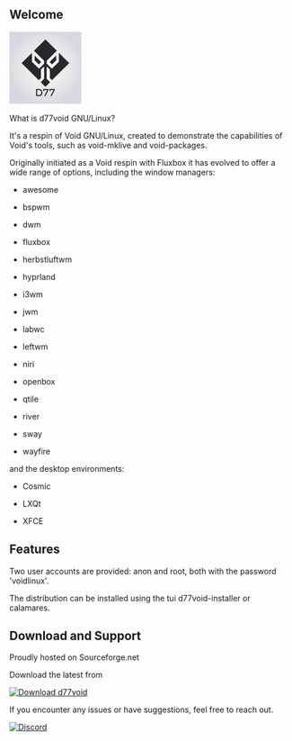 Welcome
------

![](./d77original.png)

What is d77void GNU/Linux?

It's a respin of Void GNU/Linux, created to demonstrate the capabilities of Void's tools, such as void-mklive and void-packages.

Originally initiated as a Void respin with Fluxbox it has evolved to offer a wide range of options, including the window managers:

- awesome

- bspwm

- dwm

- fluxbox

- herbstluftwm

- hyprland

- i3wm

- jwm

- labwc

- leftwm

- niri

- openbox

- qtile

- river

- sway 

- wayfire

and the desktop environments:

- Cosmic

- LXQt

- XFCE

## Features

Two user accounts are provided: anon and root, both with the password 'voidlinux'.

The distribution can be installed using the tui d77void-installer or calamares.


## Download and Support

Proudly hosted on Sourceforge.net

Download the latest from 

[![Download d77void](https://a.fsdn.com/con/app/sf-download-button)](https://sourceforge.net/projects/d77void/files/latest/download)


If you encounter any issues or have suggestions, feel free to reach out.

[![Discord](https://images-wixmp-ed30a86b8c4ca887773594c2.wixmp.com/f/c3e52ec5-bdc0-48d0-a056-c502907bee82/de6e02c-65e7eb73-c49a-4073-b25e-b32a7cac6515.png/v1/fill/w_128,h_128,strp/discord_pixel_icon_by_luxurialee_de6e02c-fullview.png?token=eyJ0eXAiOiJKV1QiLCJhbGciOiJIUzI1NiJ9.eyJzdWIiOiJ1cm46YXBwOjdlMGQxODg5ODIyNjQzNzNhNWYwZDQxNWVhMGQyNmUwIiwiaXNzIjoidXJuOmFwcDo3ZTBkMTg4OTgyMjY0MzczYTVmMGQ0MTVlYTBkMjZlMCIsIm9iaiI6W1t7ImhlaWdodCI6Ijw9MTI4IiwicGF0aCI6IlwvZlwvYzNlNTJlYzUtYmRjMC00OGQwLWEwNTYtYzUwMjkwN2JlZTgyXC9kZTZlMDJjLTY1ZTdlYjczLWM0OWEtNDA3My1iMjVlLWIzMmE3Y2FjNjUxNS5wbmciLCJ3aWR0aCI6Ijw9MTI4In1dXSwiYXVkIjpbInVybjpzZXJ2aWNlOmltYWdlLm9wZXJhdGlvbnMiXX0.g7-pIsxrdV0ZACB-2mmUv-6y392ai-BAKTWMD1BNbfQ)](https://discord.gg/Q2u3T7b9Ny)

